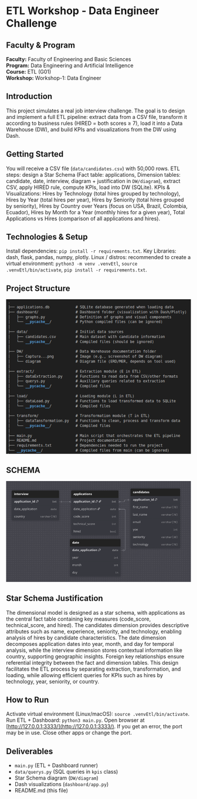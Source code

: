 # ETL Workshop - Data Engineer Challenge

## Faculty & Program
**Faculty:** Faculty of Engineering and Basic Sciences  
**Program:** Data Engineering and Artificial Intelligence  
**Course:** ETL (G01)  
**Workshop:** Workshop-1: Data Engineer  

## Introduction
This project simulates a real job interview challenge. The goal is to design and implement a full ETL pipeline: extract data from a CSV file, transform it according to business rules (HIRED = both scores ≥ 7), load it into a Data Warehouse (DW), and build KPIs and visualizations from the DW using Dash.

## Getting Started
You will receive a CSV file (`data/candidates.csv`) with 50,000 rows. ETL steps: design a Star Schema (Fact table: applications, Dimension tables: candidate, date, interview, diagram + justification in `DW/diagram`), extract CSV, apply HIRED rule, compute KPIs, load into DW (SQLite). KPIs & Visualizations: Hires by Technology (total hires grouped by technology), Hires by Year (total hires per year), Hires by Seniority (total hires grouped by seniority), Hires by Country over Years (focus on USA, Brazil, Colombia, Ecuador), Hires by Month for a Year (monthly hires for a given year), Total Applications vs Hires (comparison of all applications and hires).

## Technologies & Setup
Install dependencies: `pip install -r requirements.txt`. Key Libraries: dash, flask, pandas, numpy, plotly. Linux / distros: recommended to create a virtual environment: `python3 -m venv .venvEtl`, `source .venvEtl/bin/activate`, `pip install -r requirements.txt`.

## Project Structure

![Project Structure](StructureProject/image.png)

## SCHEMA

![ETL Process Diagram](DW/image.png)

## Star Schema Justification

The dimensional model is designed as a star schema, with applications as the central fact table containing key measures (code_score, technical_score, and hired). The candidates dimension provides descriptive attributes such as name, experience, seniority, and technology, enabling analysis of hires by candidate characteristics. The date dimension decomposes application dates into year, month, and day for temporal analysis, while the interview dimension stores contextual information like country, supporting geographic insights. Foreign key relationships ensure referential integrity between the fact and dimension tables. This design facilitates the ETL process by separating extraction, transformation, and loading, while allowing efficient queries for KPIs such as hires by technology, year, seniority, or country.

## How to Run
Activate virtual environment (Linux/macOS): `source .venvEtl/bin/activate`. Run ETL + Dashboard: `python3 main.py`. Open browser at [http://127.0.0.1:3333/](http://127.0.0.1:3333/). If you get an error, the port may be in use. Close other apps or change the port.

## Deliverables
- `main.py` (ETL + Dashboard runner)  
- `data/querys.py` (SQL queries in `kpis` class)  
- Star Schema diagram (`DW/diagram`)  
- Dash visualizations (`dashboard/app.py`)  
- README.md (this file)
